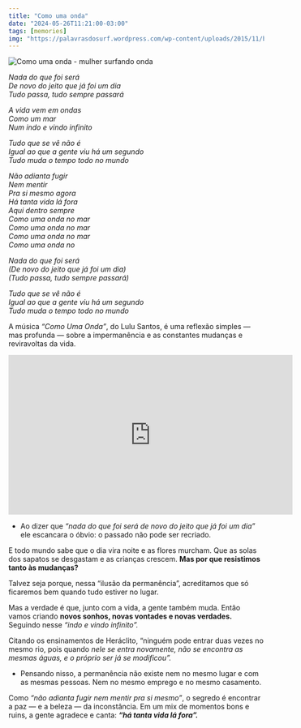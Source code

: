 ```yaml
---
title: "Como uma onda"
date: "2024-05-26T11:21:00-03:00"
tags: [memories]
img: "https://palavrasdosurf.wordpress.com/wp-content/uploads/2015/11/back-side.gif"
---
```


![Como uma onda - mulher surfando onda](https://palavrasdosurf.wordpress.com/wp-content/uploads/2015/11/back-side.gif)


_Nada do que foi será_  
_De novo do jeito que já foi um dia_  
_Tudo passa, tudo sempre passará_

_A vida vem em ondas_  
_Como um mar_  
_Num indo e vindo infinito_

_Tudo que se vê não é_  
_Igual ao que a gente viu há um segundo_  
_Tudo muda o tempo todo no mundo_

_Não adianta fugir_  
_Nem mentir_  
_Pra si mesmo agora_  
_Há tanta vida lá fora_  
_Aqui dentro sempre_  
_Como uma onda no mar_  
_Como uma onda no mar_  
_Como uma onda no mar_  
_Como uma onda no_

_Nada do que foi será_  
_(De novo do jeito que já foi um dia)_  
_(Tudo passa, tudo sempre passará)_

_Tudo que se vê não é_  
_Igual ao que a gente viu há um segundo_  
_Tudo muda o tempo todo no mundo_

A música  _“Como Uma Onda”_, do Lulu Santos, é uma reflexão simples — mas profunda — sobre a impermanência e as constantes mudanças e reviravoltas da vida.

<div class="embed-responsive">
<iframe width="560" height="315" src="https://www.youtube.com/embed/XFa73hlzR-4" frameborder="0" allow="accelerometer; autoplay; clipboard-write; encrypted-media; gyroscope; picture-in-picture; web-share" referrerpolicy="strict-origin-when-cross-origin" allowfullscreen></iframe>
</div>

-   Ao dizer que  _“nada do que foi será de novo do jeito que já foi um dia”_ ele escancara o óbvio: o passado não pode ser recriado.
    

E todo mundo sabe que o dia vira noite e as flores murcham. Que as solas dos sapatos se desgastam e as crianças crescem.  **Mas por que resistimos tanto às mudanças?**

Talvez seja porque, nessa “ilusão da permanência”, acreditamos que só ficaremos bem quando tudo estiver no lugar.

Mas a verdade é que, junto com a vida, a gente também muda. Então vamos criando  **novos sonhos, novas vontades e novas verdades.**  Seguindo nesse  _“indo e vindo infinito”._

Citando os ensinamentos de Heráclito, “ninguém pode entrar duas vezes no mesmo rio, pois quando  _nele se entra novamente, não se encontra as mesmas águas, e o próprio ser já se modificou”._

-   Pensando nisso, a permanência não existe nem no mesmo lugar e com as mesmas pessoas. Nem no mesmo emprego e no mesmo casamento.
    

Como  _“não adianta fugir nem mentir pra si mesmo”_, o segredo é encontrar a paz — e a beleza — da inconstância. Em um mix de momentos bons e ruins, a gente agradece e canta:  _**“há tanta vida lá fora”.**_
